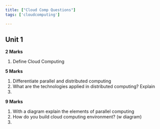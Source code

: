```yaml
---
title: ["Cloud Comp Questions"]
tags: ['cloudcomputing']

---
```


## Unit 1

**2 Marks**
1. Define Cloud Computing

**5 Marks**
1. Differentiate parallel and distributed computing
2.  What are the technologies applied in distributed computing? Explain
3.    
   
**9 Marks**
1. With a diagram explain the elements of parallel computing 
2. How do you build cloud computing environment? (w diagram)
3. 
